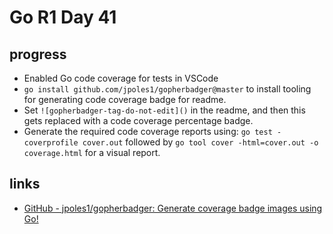 # Go R1 Day 41


## progress

- Enabled Go code coverage for tests in VSCode
- `go install github.com/jpoles1/gopherbadger@master` to install tooling for generating code coverage badge for readme.
- Set `![gopherbadger-tag-do-not-edit]()` in the readme, and then this gets replaced with a code coverage percentage badge.
- Generate the required code coverage reports using: `go test -coverprofile cover.out` followed by `go tool cover -html=cover.out -o coverage.html` for a visual report.

## links

- [GitHub - jpoles1/gopherbadger: Generate coverage badge images using Go!](https://github.com/jpoles1/gopherbadger)


